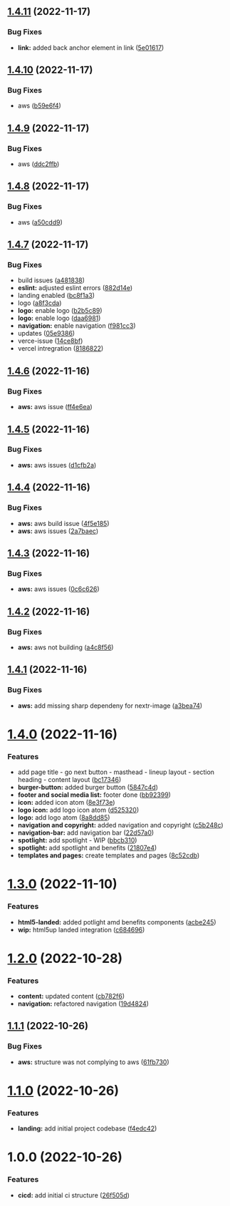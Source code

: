 ## [1.4.11](https://github.com/paulAlexSerban/prj--lynxit/compare/v1.4.10...v1.4.11) (2022-11-17)

### Bug Fixes

- **link:** added back anchor element in link ([5e01617](https://github.com/paulAlexSerban/prj--lynxit/commit/5e01617223140d4a67e79402f8289a0a7c32841c))

## [1.4.10](https://github.com/paulAlexSerban/prj--lynxit/compare/v1.4.9...v1.4.10) (2022-11-17)

### Bug Fixes

- aws ([b59e6f4](https://github.com/paulAlexSerban/prj--lynxit/commit/b59e6f48dd10f1229bff9326e4af7b591d18f5bf))

## [1.4.9](https://github.com/paulAlexSerban/prj--lynxit/compare/v1.4.8...v1.4.9) (2022-11-17)

### Bug Fixes

- aws ([ddc2ffb](https://github.com/paulAlexSerban/prj--lynxit/commit/ddc2ffb7b3ce307d7e113524057e7da0021c3781))

## [1.4.8](https://github.com/paulAlexSerban/prj--lynxit/compare/v1.4.7...v1.4.8) (2022-11-17)

### Bug Fixes

- aws ([a50cdd9](https://github.com/paulAlexSerban/prj--lynxit/commit/a50cdd998553f919904c43c2fb182582ca903d04))

## [1.4.7](https://github.com/paulAlexSerban/prj--lynxit/compare/v1.4.6...v1.4.7) (2022-11-17)

### Bug Fixes

- build issues ([a481838](https://github.com/paulAlexSerban/prj--lynxit/commit/a481838acab199d42c7d9712ab374aae90b3b443))
- **eslint:** adjusted eslint errors ([882d14e](https://github.com/paulAlexSerban/prj--lynxit/commit/882d14ebe1d480243dfa93336c0121da8a1442ca))
- landing enabled ([bc8f1a3](https://github.com/paulAlexSerban/prj--lynxit/commit/bc8f1a3a135acbaee14958610efdf81ede33f382))
- logo ([a8f3cda](https://github.com/paulAlexSerban/prj--lynxit/commit/a8f3cdac65b230cf5d94b805ee4354fbcba1bbef))
- **logo:** enable logo ([b2b5c89](https://github.com/paulAlexSerban/prj--lynxit/commit/b2b5c89f8f4de9ab665ebf91c79ce20cceb65379))
- **logo:** enable logo ([daa6981](https://github.com/paulAlexSerban/prj--lynxit/commit/daa698187aefd0c30645579998220e44c460c07c))
- **navigation:** enable navigation ([f981cc3](https://github.com/paulAlexSerban/prj--lynxit/commit/f981cc34b1c793f9e09e076f643c0773937dd46b))
- updates ([05e9386](https://github.com/paulAlexSerban/prj--lynxit/commit/05e9386e09970d8e3bce1ae581a4dec0d1249d29))
- verce-issue ([14ce8bf](https://github.com/paulAlexSerban/prj--lynxit/commit/14ce8bf55b99b6e31a1c4bd21151deeb831af51e))
- vercel intregration ([8186822](https://github.com/paulAlexSerban/prj--lynxit/commit/81868224cdbae300ecb5c4117f16349b1a6d2916))

## [1.4.6](https://github.com/paulAlexSerban/prj--lynxit/compare/v1.4.5...v1.4.6) (2022-11-16)

### Bug Fixes

- **aws:** aws issue ([ff4e6ea](https://github.com/paulAlexSerban/prj--lynxit/commit/ff4e6eaf0ff5be64bd3ef3f4a28ebcfe8819c68c))

## [1.4.5](https://github.com/paulAlexSerban/prj--lynxit/compare/v1.4.4...v1.4.5) (2022-11-16)

### Bug Fixes

- **aws:** aws issues ([d1cfb2a](https://github.com/paulAlexSerban/prj--lynxit/commit/d1cfb2a6903e298ab08da6101b6ce493d9e51083))

## [1.4.4](https://github.com/paulAlexSerban/prj--lynxit/compare/v1.4.3...v1.4.4) (2022-11-16)

### Bug Fixes

- **aws:** aws build issue ([4f5e185](https://github.com/paulAlexSerban/prj--lynxit/commit/4f5e1855f1f011f1cf3b1860fcb09738be340142))
- **aws:** aws issues ([2a7baec](https://github.com/paulAlexSerban/prj--lynxit/commit/2a7baecc81d7232d69f888038e849c0325e5375a))

## [1.4.3](https://github.com/paulAlexSerban/prj--lynxit/compare/v1.4.2...v1.4.3) (2022-11-16)

### Bug Fixes

- **aws:** aws issues ([0c6c626](https://github.com/paulAlexSerban/prj--lynxit/commit/0c6c62608713516d6d8737c56f4d0cf460722d58))

## [1.4.2](https://github.com/paulAlexSerban/prj--lynxit/compare/v1.4.1...v1.4.2) (2022-11-16)

### Bug Fixes

- **aws:** aws not building ([a4c8f56](https://github.com/paulAlexSerban/prj--lynxit/commit/a4c8f56e84df25d2a8d56c84e3d4cdc8cd3fea23))

## [1.4.1](https://github.com/paulAlexSerban/prj--lynxit/compare/v1.4.0...v1.4.1) (2022-11-16)

### Bug Fixes

- **aws:** add missing sharp dependeny for nextr-image ([a3bea74](https://github.com/paulAlexSerban/prj--lynxit/commit/a3bea742ce3d1abd9bfc3a5580c908059c330985))

# [1.4.0](https://github.com/paulAlexSerban/prj--lynxit/compare/v1.3.0...v1.4.0) (2022-11-16)

### Features

- add page title - go next button - masthead - lineup layout - section heading - content layout ([bc17346](https://github.com/paulAlexSerban/prj--lynxit/commit/bc173468af4aa76f4a361679724fc0900df78706))
- **burger-button:** added burger button ([5847c4d](https://github.com/paulAlexSerban/prj--lynxit/commit/5847c4d93c3df673c0482dd0c4121d2dfec0363e))
- **footer and social media list:** footer done ([bb92399](https://github.com/paulAlexSerban/prj--lynxit/commit/bb92399613b8945c4c48389d4c0489163eecd3ca))
- **icon:** added icon atom ([8e3f73e](https://github.com/paulAlexSerban/prj--lynxit/commit/8e3f73efb1f104f50fd41cfb9bd0059d482d275d))
- **logo icon:** add logo icon atom ([d525320](https://github.com/paulAlexSerban/prj--lynxit/commit/d525320e2db4507c6428c66100767baa04e5808b))
- **logo:** add logo atom ([8a8dd85](https://github.com/paulAlexSerban/prj--lynxit/commit/8a8dd8566afbb4e5b352e2b342e56a69a0e1e5ca))
- **navigation and copyright:** added navigation and copyright ([c5b248c](https://github.com/paulAlexSerban/prj--lynxit/commit/c5b248cdc3ce4086d6e2a8dd7eb71b66e8512550))
- **navigation-bar:** add navigation bar ([22d57a0](https://github.com/paulAlexSerban/prj--lynxit/commit/22d57a037c5142bd5a91d6e853927d73ade40050))
- **spotlight:** add spotlight - WIP ([bbcb310](https://github.com/paulAlexSerban/prj--lynxit/commit/bbcb31057da8ebfdf6a57693c800a61c74efe345))
- **spotlight:** add spotlight and benefits ([21807e4](https://github.com/paulAlexSerban/prj--lynxit/commit/21807e49bfcce54d35a109118afb52767741db35))
- **templates and pages:** create templates and pages ([8c52cdb](https://github.com/paulAlexSerban/prj--lynxit/commit/8c52cdba4b6900511bee32af3a25ae6d76740547))

# [1.3.0](https://github.com/paulAlexSerban/prj--lynxit/compare/v1.2.0...v1.3.0) (2022-11-10)

### Features

- **html5-landed:** added potlight amd benefits components ([acbe245](https://github.com/paulAlexSerban/prj--lynxit/commit/acbe245d459d0091f74e57fbbf385c64fcf6a7da))
- **wip:** html5up landed integration ([c684696](https://github.com/paulAlexSerban/prj--lynxit/commit/c6846964a0557bf646f4be4a8d45a4d644eb6c4a))

# [1.2.0](https://github.com/paulAlexSerban/prj--lynxit/compare/v1.1.1...v1.2.0) (2022-10-28)

### Features

- **content:** updated content ([cb782f6](https://github.com/paulAlexSerban/prj--lynxit/commit/cb782f6f31818aa6b65a56a8a436f34db77f87b7))
- **navigation:** refactored navigation ([19d4824](https://github.com/paulAlexSerban/prj--lynxit/commit/19d4824844d936d1eaa48aa14aefda85c0b21771))

## [1.1.1](https://github.com/paulAlexSerban/prj--lynxit/compare/v1.1.0...v1.1.1) (2022-10-26)

### Bug Fixes

- **aws:** structure was not complying to aws ([61fb730](https://github.com/paulAlexSerban/prj--lynxit/commit/61fb730a13de7eeb2fb76ecde56acf1893f1b703))

# [1.1.0](https://github.com/paulAlexSerban/prj--lynxit/compare/v1.0.0...v1.1.0) (2022-10-26)

### Features

- **landing:** add initial project codebase ([f4edc42](https://github.com/paulAlexSerban/prj--lynxit/commit/f4edc4227a2546038117abb15a8eed5a0fb33156))

# 1.0.0 (2022-10-26)

### Features

- **cicd:** add initial ci structure ([26f505d](https://github.com/paulAlexSerban/prj--lynxit/commit/26f505d5f62c51b5196f87d11bdf1d03f4654294))
